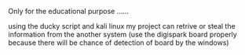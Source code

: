 Only for the educational purpose ......

using the ducky script and kali linux my project can retrive or steal the information from the another system
(use the digispark board properly because there will be chance of detection of board by the windows)
